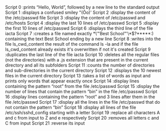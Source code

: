 Script 0 :prints “Hello, World”, followed by a new line to the standard output
Script 1 :displays a confused smiley "(Ôo)'
Script 2 :display the content of the /etc/passwd file
Script 3 :display the content of /etc/passwd and /etc/hosts
Script 4 :display the last 10 lines of /etc/passwd
Script 5 :display the first 10 lines of /etc/passwd
Script 6 :displays the third line of the file iacta
Script 7 :creates a file named exactly \*\\'"Best School"\'\\*$\?\*\*\*\*\*:) containing the text Best School ending by a new line
Script 8 :writes into the file ls_cwd_content the result of the command ls -la and if the file ls_cwd_content already exists it's overwritten if not it's created
Script 9 :duplicates the last line of the file iacta
Script 10 :deletes all the regular files (not the directories) with a .js extension that are present in the current directory and all its subfolders
Script 11 :counts the number of directories and sub-directories in the current directory
Script 12 :displays the 10 newest files in the current directory
Script 13 :takes a list of words as input and prints only words that appear exactly once
Script 14 :display lines containing the pattern “root” from the file /etc/passwd
Script 15 :display the number of lines that contain the pattern “bin” in the file /etc/passwd
Script 16 :display lines containing the pattern “root” and 3 lines after them in the file /etc/passwd
Script 17 :display all the lines in the file /etc/passwd that do not contain the pattern “bin”
Script 18 :display all lines of the file /etc/ssh/sshd_config starting with a letter
Script 19 :replace all characters A and c from input to Z and e respectively
Script 20 :removes all letters c and C from input
Script 21 :reverse its input
